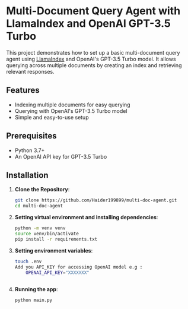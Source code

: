 # Multi-Document Query Agent with LlamaIndex and OpenAI GPT-3.5 Turbo

This project demonstrates how to set up a basic multi-document query agent using [LlamaIndex](https://gpt-index.readthedocs.io/) and OpenAI's GPT-3.5 Turbo model. It allows querying across multiple documents by creating an index and retrieving relevant responses.

## Features

- Indexing multiple documents for easy querying
- Querying with OpenAI's GPT-3.5 Turbo model
- Simple and easy-to-use setup

## Prerequisites

- Python 3.7+
- An OpenAI API key for GPT-3.5 Turbo

## Installation

1. **Clone the Repository**:
   ```bash
   git clone https://github.com/Haider199899/multi-doc-agent.git
   cd multi-doc-agent

2. **Setting virtual environment and installing dependencies**:
   ```bash
   python -m venv venv
   source venv/bin/activate
   pip install -r requirements.txt

3. **Setting environment variables**:
   ```bash
   touch .env
   Add you API_KEY for accessing OpenAI model e.g : 
       OPENAI_API_KEY="XXXXXXX"
    
4. **Running the app**:
   ```bash
   python main.py

